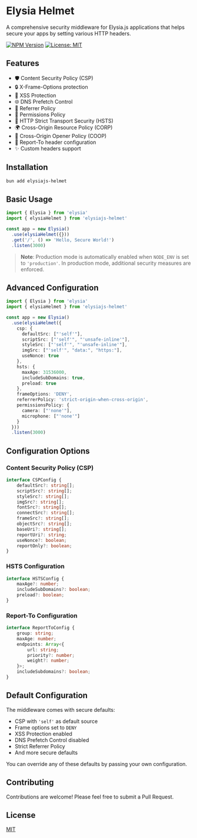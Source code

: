 # Elysia Helmet

A comprehensive security middleware for Elysia.js applications that helps secure your apps by setting various HTTP headers.

[![NPM Version](https://img.shields.io/npm/v/elysiajs-helmet)](https://www.npmjs.com/package/elysiajs-helmet)
[![License: MIT](https://img.shields.io/badge/License-MIT-yellow.svg)](https://opensource.org/licenses/MIT)

## Features

- 🛡️ Content Security Policy (CSP)
- 🔒 X-Frame-Options protection
- 🚫 XSS Protection
- 🌐 DNS Prefetch Control
- 📜 Referrer Policy
- 🔑 Permissions Policy
- 🔐 HTTP Strict Transport Security (HSTS)
- 🌍 Cross-Origin Resource Policy (CORP)
- 🚪 Cross-Origin Opener Policy (COOP)
- 📝 Report-To header configuration
- ✨ Custom headers support

## Installation

```bash
bun add elysiajs-helmet
```

## Basic Usage

```typescript
import { Elysia } from 'elysia'
import { elysiaHelmet } from 'elysiajs-helmet'

const app = new Elysia()
  .use(elysiaHelmet({}))
  .get('/', () => 'Hello, Secure World!')
  .listen(3000)
```

> **Note**: Production mode is automatically enabled when `NODE_ENV` is set to `'production'`. In production mode, additional security measures are enforced.

## Advanced Configuration

```typescript
import { Elysia } from 'elysia'
import { elysiaHelmet } from 'elysiajs-helmet'

const app = new Elysia()
  .use(elysiaHelmet({
    csp: {
      defaultSrc: ["'self'"],
      scriptSrc: ["'self'", "'unsafe-inline'"],
      styleSrc: ["'self'", "'unsafe-inline'"],
      imgSrc: ["'self'", "data:", "https:"],
      useNonce: true
    },
    hsts: {
      maxAge: 31536000,
      includeSubDomains: true,
      preload: true
    },
    frameOptions: 'DENY',
    referrerPolicy: 'strict-origin-when-cross-origin',
    permissionsPolicy: {
      camera: ["'none'"],
      microphone: ["'none'"]
    }
  }))
  .listen(3000)
```

## Configuration Options

### Content Security Policy (CSP)

```typescript
interface CSPConfig {
    defaultSrc?: string[];
    scriptSrc?: string[];
    styleSrc?: string[];
    imgSrc?: string[];
    fontSrc?: string[];
    connectSrc?: string[];
    frameSrc?: string[];
    objectSrc?: string[];
    baseUri?: string[];
    reportUri?: string;
    useNonce?: boolean;
    reportOnly?: boolean;
}
```

### HSTS Configuration

```typescript
interface HSTSConfig {
    maxAge?: number;
    includeSubDomains?: boolean;
    preload?: boolean;
}
```

### Report-To Configuration

```typescript
interface ReportToConfig {
    group: string;
    maxAge: number;
    endpoints: Array<{
        url: string;
        priority?: number;
        weight?: number;
    }>;
    includeSubdomains?: boolean;
}
```

## Default Configuration

The middleware comes with secure defaults:

- CSP with `'self'` as default source
- Frame options set to `DENY`
- XSS Protection enabled
- DNS Prefetch Control disabled
- Strict Referrer Policy
- And more secure defaults

You can override any of these defaults by passing your own configuration.

## Contributing

Contributions are welcome! Please feel free to submit a Pull Request.

## License

[MIT](https://github.com/aashahin/elysiajs-helmet/blob/main/LICENSE)
